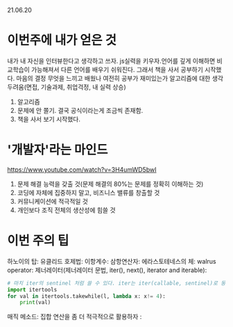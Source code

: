 21.06.20

# 이번주에 내가 얻은 것
내가 내 자신을 인터뷰한다고 생각하고 쓰자.
js실력을 키우자.언어를 깊게 이해하면 비교학습이 가능해져서 다른 언어를 배우기 쉬워진다. 그래서 책을 사서 공부하기 시작했다.
마음의 결정
무엇을 느끼고 배웠나
여전히 공부가 재미있는가
알고리즘에 대한 생각
두려움(면접, 기술과제, 취업걱정, 내 실력 상승)

1. 알고리즘
2. 문제에 안 쫄기. 결국 공식이라는게 조금씩 존재함.
3. 책을 사서 보기 시작했다.

# '개발자'라는 마인드
https://www.youtube.com/watch?v=3H4umWD5bwI

1. 문제 해결 능력을 갖출 것(문제 해결의 80%는 문제를 정확히 이해하는 것)
2. 코딩에 자체에 집중하지 말고, 비즈니스 밸류를 창출할 것
3. 커뮤니케이션에 적극적일 것
4. 개인보다 조직 전체의 생산성에 힘쓸 것


# 이번 주의 팁
하노이의 탑: 
유클리드 호제법: 
이항계수: 
삼항연산자: 
에라스토테네스의 체: 
walrus operator: 
제너레이터(제너레이터 문법, iter(), next(), iterator and iterable): 
```python
# 마치 iter의 sentinel 처럼 쓸 수 있다. iter는 iter(callable, sentinel)로 동작하는 반면, takewhile은 type 즉, list 등에도 활용할 수 있다.
import itertools
for val in itertools.takewhile(l, lambda x: x!= 4):
    print(val)
```
매직 메소드: 
집합 연산을 좀 더 적극적으로 활용하자 : 

